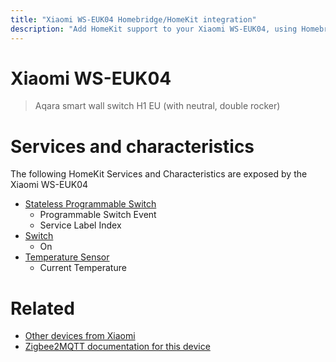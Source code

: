 ```yaml
---
title: "Xiaomi WS-EUK04 Homebridge/HomeKit integration"
description: "Add HomeKit support to your Xiaomi WS-EUK04, using Homebridge, Zigbee2MQTT and homebridge-z2m."
---
```

<!---
This file has been GENERATED using src/docgen/docgen.ts
DO NOT EDIT THIS FILE MANUALLY!
-->
# Xiaomi WS-EUK04
> Aqara smart wall switch H1 EU (with neutral, double rocker)


# Services and characteristics
The following HomeKit Services and Characteristics are exposed by
the Xiaomi WS-EUK04

* [Stateless Programmable Switch](../../action.md)
  * Programmable Switch Event
  * Service Label Index
* [Switch](../../switch.md)
  * On
* [Temperature Sensor](../../sensors.md)
  * Current Temperature


# Related
* [Other devices from Xiaomi](../index.md#xiaomi)
* [Zigbee2MQTT documentation for this device](https://www.zigbee2mqtt.io/devices/WS-EUK04.html)